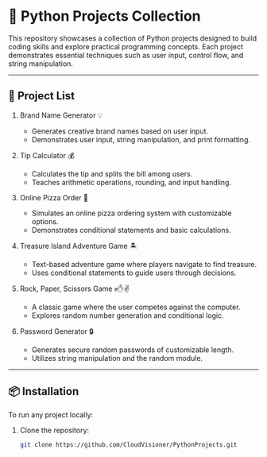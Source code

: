 # 🐍 Python Projects Collection

This repository showcases a collection of Python projects designed to build coding skills and explore practical programming concepts. Each project demonstrates essential techniques such as user input, control flow, and string manipulation.

---

## 🚀 Project List
1. Brand Name Generator 💡
   - Generates creative brand names based on user input.
   - Demonstrates user input, string manipulation, and print formatting.

2. Tip Calculator 💰
   - Calculates the tip and splits the bill among users.
   - Teaches arithmetic operations, rounding, and input handling.

3. Online Pizza Order 🍕
   - Simulates an online pizza ordering system with customizable options.
   - Demonstrates conditional statements and basic calculations.

4. Treasure Island Adventure Game 🏝️
   - Text-based adventure game where players navigate to find treasure.
   - Uses conditional statements to guide users through decisions.

5. Rock, Paper, Scissors Game ✊✋✌️
   - A classic game where the user competes against the computer.
   - Explores random number generation and conditional logic.

6. Password Generator 🔒
   - Generates secure random passwords of customizable length.
   - Utilizes string manipulation and the random module.

---

## 📦 Installation
To run any project locally:
1. Clone the repository:
   ```bash
   git clone https://github.com/CloudVisioner/PythonProjects.git
